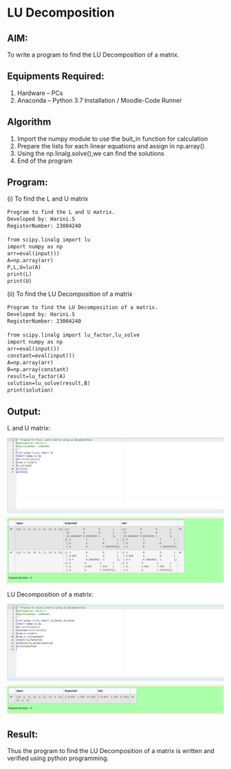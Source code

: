 # LU Decomposition 

## AIM:
To write a program to find the LU Decomposition of a matrix.

## Equipments Required:
1. Hardware – PCs
2. Anaconda – Python 3.7 Installation / Moodle-Code Runner

## Algorithm
1. Import the numpy module to use the buit_in function for calculation
2. Prepare the lists for each linear equations and assign in np.array()
3. Using the np.linalg.solve(),we can find the solutions
4. End of the program

## Program:

(i) To find the L and U matrix
```
Program to find the L and U matrix.
Developed by: Harini.S 
RegisterNumber: 23004240

from scipy.linalg import lu
import numpy as np
arr=eval(input())
A=np.array(arr)
P,L,U=lu(A)
print(L)
print(U)
```
(ii) To find the LU Decomposition of a matrix

```
Program to find the LU Decomposition of a matrix.
Developed by: Harini.S
RegisterNumber: 23004240

from scipy.linalg import lu_factor,lu_solve
import numpy as np
arr=eval(input())
constant=eval(input())
A=np.array(arr)
B=np.array(constant)
result=lu_factor(A)
solution=lu_solve(result,B)
print(solution)
```

## Output:

L and U matrix:

![Alt text](<lu 1.png>)

LU Decomposition of a matrix:

![Alt text](<lu 2.png>)

## Result:
Thus the program to find the LU Decomposition of a matrix is written and verified using python programming.

